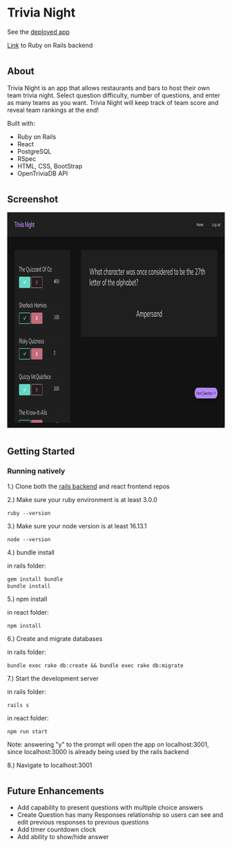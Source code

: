 # Trivia Night

See the [deployed app](https://trivia-night-1.herokuapp.com/)

[Link](https://github.com/mckennapenley/trivia-night-rails) to Ruby on Rails backend

#

## About

Trivia Night is an app that allows restaurants and bars to host their own team trivia night. Select question difficulty, number of questions, and enter as many teams as you want. Trivia Night will keep track of team score and reveal team rankings at the end!

Built with:

- Ruby on Rails
- React
- PostgreSQL
- RSpec
- HTML, CSS, BootStrap
- OpenTriviaDB API

#

## Screenshot

<p align="center">
<img src="src/images/Trivia_Night_Screenshot.png"  height="500">
</p>

#

## Getting Started

### Running natively <br>

1.) Clone both the [rails backend](https://github.com/mckennapenley/trivia-night-rails) and react frontend repos

2.) Make sure your ruby environment is at least 3.0.0

```
ruby --version
```

3.) Make sure your node version is at least 16.13.1

```
node --version
```

4.) bundle install <br>

in rails folder:

```
gem install bundle
bundle install
```

5.) npm install <br>

in react folder:

```
npm install
```

6.) Create and migrate databases <br>

in rails folder:

```
bundle exec rake db:create && bundle exec rake db:migrate
```

7.) Start the development server <br>

in rails folder:

```
rails s
```

in react folder:

```
npm run start
```

Note: answering "y" to the prompt will open the app on localhost:3001, since localhost:3000 is already being used by the rails backend

8.) Navigate to localhost:3001

#

## Future Enhancements

- Add capability to present questions with multiple choice answers
- Create Question has many Responses relationship so users can see and edit previous responses to previous questions
- Add timer countdown clock
- Add ability to show/hide answer
